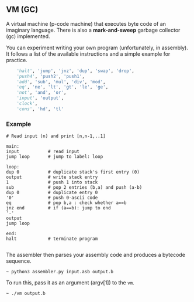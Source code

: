 ## VM (GC)

A virtual machine (p-code machine) that executes byte code of an imaginary language. There is also a **mark-and-sweep** garbage collector (gc) implemented.

You can experiment writing your own program (unfortunately, in assembly). It follows a list of the available instructions and a simple example for practice. 

```python
	'halt', 'jump', 'jnz', 'dup', 'swap', 'drop', 
	'push4', 'push2', 'push1', 
	'add', 'sub', 'mul', 'div', 'mod', 
	'eq', 'ne', 'lt', 'gt', 'le', 'ge', 
	'not', 'and', 'or', 
	'input', 'output', 
	'clock', 
	'cons', 'hd', 'tl'
```

### Example

```assembly
# Read input (n) and print [n,n-1,..1]

main:
input			# read input
jump loop		# jump to label: loop

loop:
dup 0			# duplicate stack's first entry (0)
output			# write stack entry
1 				# push 1 into stack
sub				# pop 2 entries (b,a) and push (a-b)
dup 0			# duplicate entry 0
'0'				# push 0-ascii code
eq 				# pop b,a : check whether a==b
jnz end			# if (a==b): jump to end
'-'	
output
jump loop

end:
halt			# terminate program


```

The assembler then parses your assembly code and produces a bytecode sequence.

```
~ python3 assembler.py input.asb output.b
```

To run this, pass it as an argument (argv[1]) to the `vm`.

```
~ ./vm output.b
```